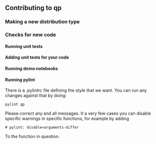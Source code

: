 ## Contributing to qp

### Making a new distribution type

### Checks for new code

#### Running unit tests


#### Adding unit tests for your code



#### Running demo notebooks




#### Running pylint

There is a .pylintrc file defining the style that we want.   You can run any changes against that by doing:

	pylint qp

Please correct any and all messages.   It a very few cases you can disable specific warnings in specific functions, for example by adding

    # pylint: disable=arguments-differ

To the function in question.
